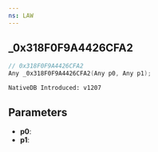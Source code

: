 ```yaml
---
ns: LAW
---
```

## _0x318F0F9A4426CFA2

```c
// 0x318F0F9A4426CFA2
Any _0x318F0F9A4426CFA2(Any p0, Any p1);
```

```
NativeDB Introduced: v1207
```

## Parameters
* **p0**:
* **p1**:
